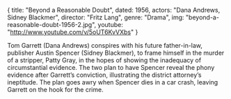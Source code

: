 {
  title: "Beyond a Reasonable Doubt",
  dated:  1956,
  actors: "Dana Andrews, Sidney Blackmer",
  director: "Fritz Lang",
  genre: "Drama",
  img: "beyond-a-reasonable-doubt-1956-2.jpg",
  youtube: "http://www.youtube.com/v/5oUT6KvVXbs"
}

Tom Garrett (Dana Andrews) conspires with his future father-in-law, publisher Austin Spencer (Sidney Blackmer), to frame himself in the murder of a stripper, Patty Gray, in the hopes of showing the inadequacy of circumstantial evidence. The two plan to have Spencer reveal the phony evidence after Garrett’s conviction, illustrating the district attorney’s ineptitude. The plan goes awry when Spencer dies in a car crash, leaving Garrett on the hook for the crime. 
